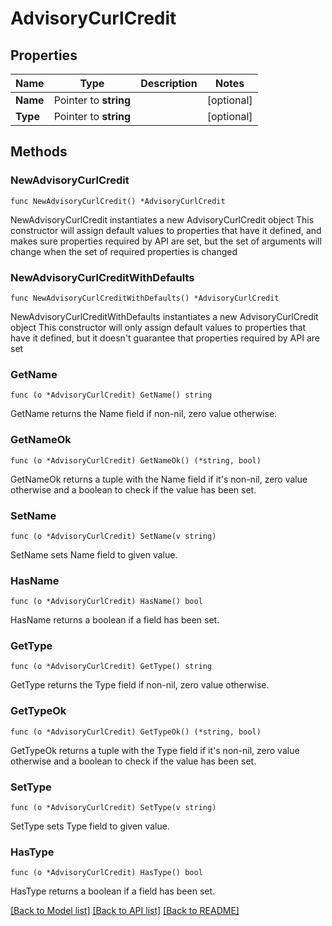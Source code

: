 # AdvisoryCurlCredit

## Properties

Name | Type | Description | Notes
------------ | ------------- | ------------- | -------------
**Name** | Pointer to **string** |  | [optional] 
**Type** | Pointer to **string** |  | [optional] 

## Methods

### NewAdvisoryCurlCredit

`func NewAdvisoryCurlCredit() *AdvisoryCurlCredit`

NewAdvisoryCurlCredit instantiates a new AdvisoryCurlCredit object
This constructor will assign default values to properties that have it defined,
and makes sure properties required by API are set, but the set of arguments
will change when the set of required properties is changed

### NewAdvisoryCurlCreditWithDefaults

`func NewAdvisoryCurlCreditWithDefaults() *AdvisoryCurlCredit`

NewAdvisoryCurlCreditWithDefaults instantiates a new AdvisoryCurlCredit object
This constructor will only assign default values to properties that have it defined,
but it doesn't guarantee that properties required by API are set

### GetName

`func (o *AdvisoryCurlCredit) GetName() string`

GetName returns the Name field if non-nil, zero value otherwise.

### GetNameOk

`func (o *AdvisoryCurlCredit) GetNameOk() (*string, bool)`

GetNameOk returns a tuple with the Name field if it's non-nil, zero value otherwise
and a boolean to check if the value has been set.

### SetName

`func (o *AdvisoryCurlCredit) SetName(v string)`

SetName sets Name field to given value.

### HasName

`func (o *AdvisoryCurlCredit) HasName() bool`

HasName returns a boolean if a field has been set.

### GetType

`func (o *AdvisoryCurlCredit) GetType() string`

GetType returns the Type field if non-nil, zero value otherwise.

### GetTypeOk

`func (o *AdvisoryCurlCredit) GetTypeOk() (*string, bool)`

GetTypeOk returns a tuple with the Type field if it's non-nil, zero value otherwise
and a boolean to check if the value has been set.

### SetType

`func (o *AdvisoryCurlCredit) SetType(v string)`

SetType sets Type field to given value.

### HasType

`func (o *AdvisoryCurlCredit) HasType() bool`

HasType returns a boolean if a field has been set.


[[Back to Model list]](../README.md#documentation-for-models) [[Back to API list]](../README.md#documentation-for-api-endpoints) [[Back to README]](../README.md)


